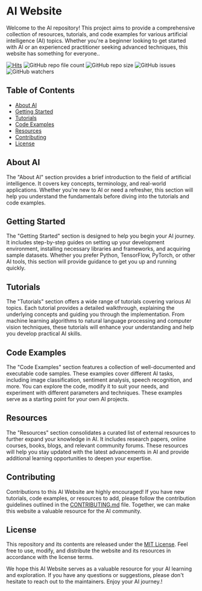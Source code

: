 # AI Website 

Welcome to the AI repository! This project aims to provide a comprehensive collection of resources, tutorials, and code examples for various artificial intelligence (AI) topics. Whether you're a beginner looking to get started with AI or an experienced practitioner seeking advanced techniques, this website has something for everyone..

[![Hits](https://hits.sh/github.com/jpgold830/ai.svg?view=today-total)](https://hits.sh/github.com/jpgold830/ai/)
![GitHub repo file count](https://img.shields.io/github/directory-file-count/jpgold830/ai)
![GitHub repo size](https://img.shields.io/github/repo-size/jpgold830/ai)
![GitHub issues](https://img.shields.io/github/issues/jpgold830/ai)
![GitHub watchers](https://img.shields.io/github/watchers/jpgold830/ai?style=social)



## Table of Contents

- [About AI](#about-ai)
- [Getting Started](#getting-started)
- [Tutorials](#tutorials)
- [Code Examples](#code-examples)
- [Resources](#resources)
- [Contributing](#contributing)
- [License](#license)

## About AI

The "About AI" section provides a brief introduction to the field of artificial intelligence. It covers key concepts, terminology, and real-world applications. Whether you're new to AI or need a refresher, this section will help you understand the fundamentals before diving into the tutorials and code examples.

## Getting Started

The "Getting Started" section is designed to help you begin your AI journey. It includes step-by-step guides on setting up your development environment, installing necessary libraries and frameworks, and acquiring sample datasets. Whether you prefer Python, TensorFlow, PyTorch, or other AI tools, this section will provide guidance to get you up and running quickly.

## Tutorials

The "Tutorials" section offers a wide range of tutorials covering various AI topics. Each tutorial provides a detailed walkthrough, explaining the underlying concepts and guiding you through the implementation. From machine learning algorithms to natural language processing and computer vision techniques, these tutorials will enhance your understanding and help you develop practical AI skills.

## Code Examples

The "Code Examples" section features a collection of well-documented and executable code samples. These examples cover different AI tasks, including image classification, sentiment analysis, speech recognition, and more. You can explore the code, modify it to suit your needs, and experiment with different parameters and techniques. These examples serve as a starting point for your own AI projects.

## Resources

The "Resources" section consolidates a curated list of external resources to further expand your knowledge in AI. It includes research papers, online courses, books, blogs, and relevant community forums. These resources will help you stay updated with the latest advancements in AI and provide additional learning opportunities to deepen your expertise.

## Contributing

Contributions to this AI Website are highly encouraged! If you have new tutorials, code examples, or resources to add, please follow the contribution guidelines outlined in the [CONTRIBUTING.md](CONTRIBUTING.md) file. Together, we can make this website a valuable resource for the AI community.

## License

This repository and its contents are released under the [MIT License](LICENSE). Feel free to use, modify, and distribute the website and its resources in accordance with the license terms.

We hope this AI Website serves as a valuable resource for your AI learning and exploration. If you have any questions or suggestions, please don't hesitate to reach out to the maintainers. Enjoy your AI journey.!
